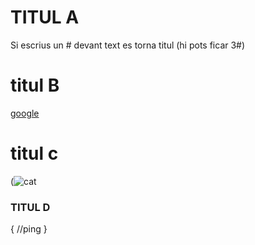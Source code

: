 
# TITUL A
Si escrius un # devant text es torna titul (hi pots ficar 3#)
# titul B
[google](https://mail.google.com/mail/u/0/#all)
# titul c
(![cat](https://github.com/user-attachments/assets/0d269821-a717-4bfd-934f-806d2bd1a540)
### TITUL D
{
//ping } 


